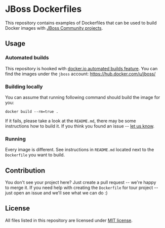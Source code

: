 # JBoss Dockerfiles

This repository contains examples of Dockerfiles that can be used to build Docker images with [JBoss Community projects](http://www.jboss.org/).

## Usage

### Automated builds

This repository is hooked with [docker.io automated builds feature](http://docs.docker.com/docker-hub/builds/). You can find the images under the `jboss` account: https://hub.docker.com/u/jboss/

### Building locally

You can assume that running following command should build the image for you:

    docker build --rm=true .

If it fails, please take a look at the `README.md`, there may be some instructions how to build it. If you think you found an issue -- [let us know](https://github.com/jboss/dockerfiles/issues/new).

### Running

Every image is different. See instructions in `README.md` located next to the `Dockerfile` you want to build.

## Contribution

You don't see your project here? Just create a pull request -- we're happy to merge it. If you need help with creating the `Dockerfile` for tour project -- just open an issue and we'll see what we can do :) 

## License

All files listed in this repository are licensed under [MIT license](http://opensource.org/licenses/MIT).
